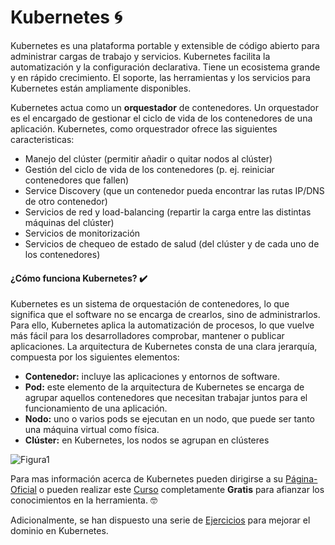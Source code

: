 # Kubernetes 🌀

Kubernetes es una plataforma portable y extensible de código abierto para administrar cargas de trabajo y servicios. Kubernetes facilita la automatización y la configuración declarativa. Tiene un ecosistema grande y en rápido crecimiento. El soporte, las herramientas y los servicios para Kubernetes están ampliamente disponibles.

Kubernetes actua como un **orquestador** de contenedores. Un orquestador es el encargado de gestionar el ciclo de vida de los contenedores de una aplicación. Kubernetes, como orquestrador ofrece las siguientes caracteristicas:

- Manejo del clúster (permitir añadir o quitar nodos al clúster)
- Gestión del ciclo de vida de los contenedores (p. ej. reiniciar contenedores que fallen)
- Service Discovery (que un contenedor pueda encontrar las rutas IP/DNS de otro contenedor)
- Servicios de red y load-balancing (repartir la carga entre las distintas máquinas del clúster)
- Servicios de monitorización
- Servicios de chequeo de estado de salud (del clúster y de cada uno de los contenedores)

#### ¿Cómo funciona Kubernetes? ✔️

Kubernetes es un sistema de orquestación de contenedores, lo que significa que el software no se encarga de crearlos, sino de administrarlos. Para ello, Kubernetes aplica la automatización de procesos, lo que vuelve más fácil para los desarrolladores comprobar, mantener o publicar aplicaciones. La arquitectura de Kubernetes consta de una clara jerarquía, compuesta por los siguientes elementos:

- **Contenedor:** incluye las aplicaciones y entornos de software.
- **Pod:** este elemento de la arquitectura de Kubernetes se encarga de agrupar aquellos contenedores que necesitan trabajar juntos para el funcionamiento de una aplicación.
- **Nodo:** uno o varios pods se ejecutan en un nodo, que puede ser tanto una máquina virtual como física.
- **Clúster:** en Kubernetes, los nodos se agrupan en clústeres

![Figura1](https://user-images.githubusercontent.com/45079819/77954436-fc38b800-72a4-11ea-8490-c533fd2b1543.png)


Para mas información acerca de Kubernetes pueden dirigirse a su [Página-Oficial](https://kubernetes.io/) o pueden realizar este [Curso](https://www.youtube.com/watch?v=5ovqsvqwtZM&feature=youtu.be) completamente **Gratis** para afianzar los conocimientos en la herramienta. 🤓

Adicionalmente, se han dispuesto una serie de [Ejercicios](https://github.com/Diegonavia/Onboarding-DevOps/tree/master/Kubernetes) para mejorar el dominio en Kubernetes.

